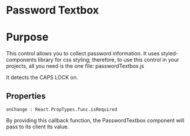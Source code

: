 # Password Textbox

# Purpose
This control allows you to collect password information. It uses styled-components library for css styling; therefore, to use this control in your projects, all you need is the one file: passwordTextbox.js

It detects the CAPS LOCK on.

## Properties

    onChange : React.PropTypes.func.isRequired

By providing this callback function, the PasswordTextbox component will pass to its client its value.